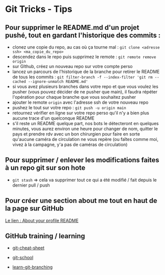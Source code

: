 # Git Tricks - Tips

## Pour supprimer le README.md d'un projet pushé, tout en gardant l'historique des commits :

- clonez une copie du repo, au cas où ça tourne mal : `git clone <adresse ssh> <ma_copie_du_repo>`
- descendez dans le repo puis supprimez le remote : `git remote remove origin`
- sur GIthub, créez un nouveau repo sur votre compte perso
- lancez un parcours de l'historique de la branche pour retirer le README de tous les commits : `git filter-branch -f --index-filter 'git rm --cached --ignore-unmatch README.md'`
- si vous avez plusieurs branches dans votre repo et que vous voulez les pusher (vous pouvez décider de ne pusher que main), il faudra répéter l'opération pour chaque branche que vous souhaitez pusher
- ajouter le remote `origin` avec l'adresse ssh de votre nouveau repo
- pushez le tout sur votre repo : `git push -u origin main`
- retournez vérifier en ligne sur votre repo perso qu'il n'y a bien plus aucune trace d'un quelconque README
- s'il reste un README quelque part, nos bots le détecteront en quelques minutes, vous aurez environ une heure pour changer de nom, quitter le pays et prendre rdv avec un bon chirurgien pour faire en sorte qu'aucune caméra de circulation ne vous repère (ou faîtes comme moi, vivez à la campagne, y'a pas de caméras de circulation)



## Pour supprimer / enlever les modifications faites à un repo git sur son hote 

- `git stash` => cela va supprimer tout ce qui a été modifié / fait depuis le dernier pull / push



## Pour créer une section about me tout en haut de la page sur GitHub

[Le lien : About your profile README](https://docs.github.com/en/github/setting-up-and-managing-your-github-profile/managing-your-profile-readme#about-your-profile-readme)


## GitHub training / learning

- [git-cheat-sheet](https://training.github.com/downloads/fr/github-git-cheat-sheet.pdf)

- [git-school](http://git-school.github.io/visualizing-git/)

- [learn-git-branching](https://learngitbranching.js.org/?locale=fr_FR)